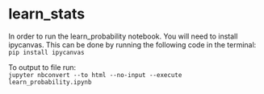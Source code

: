 # learn_stats

In order to run the learn_probability notebook. You will need to install ipycanvas.
This can be done by running the following code in the terminal:<br>
`pip install ipycanvas`

To output to file run: <br>
`jupyter nbconvert --to html --no-input --execute learn_probability.ipynb `